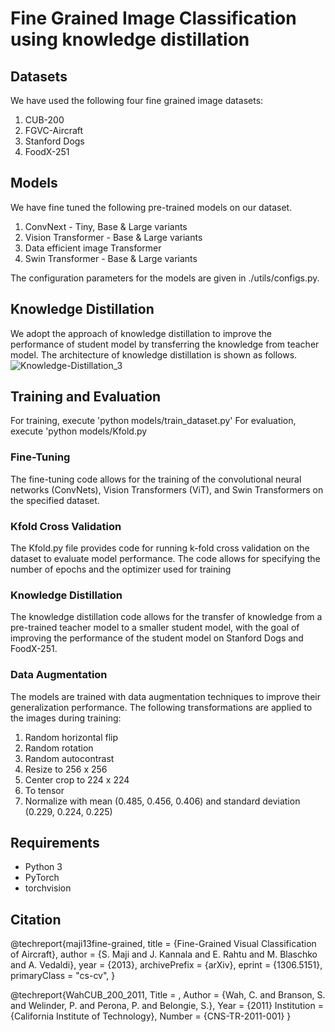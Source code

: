 # Fine Grained Image Classification using knowledge distillation
## Datasets
We have used the following four fine grained image datasets:
1. CUB-200
2. FGVC-Aircraft
3. Stanford Dogs
4. FoodX-251

 ## Models
We have fine tuned the following pre-trained models on our dataset.
1. ConvNext - Tiny, Base & Large variants
2. Vision Transformer - Base & Large variants
3. Data efficient image Transformer
4. Swin Transformer - Base & Large variants
 
The configuration parameters for the models are given in ./utils/configs.py.

 ## Knowledge Distillation
We adopt the approach of knowledge distillation to improve the performance of student model by transferring the knowledge from teacher model. The architecture of knowledge distillation is shown as follows.
![Knowledge-Distillation_3](https://user-images.githubusercontent.com/113207800/236699344-a24d8353-7240-4ebe-a9fb-d62f006b2b60.png)


## Training and Evaluation
<!--The repository provides code for both fine-tuning and knowledge distillation:-->
For training, execute 
'python models/train_dataset.py'
For evaluation, execute
'python models/Kfold.py

### Fine-Tuning
The fine-tuning code allows for the training of the convolutional neural networks (ConvNets), Vision Transformers (ViT), and Swin Transformers on the specified dataset.

### Kfold Cross Validation
The Kfold.py file provides code for running k-fold cross validation on the dataset to evaluate model performance. The code allows for specifying the number of epochs and the optimizer used for training


### Knowledge Distillation
The knowledge distillation code allows for the transfer of knowledge from a pre-trained teacher model to a smaller student model, with the goal of improving the performance of the student model on Stanford Dogs and FoodX-251.

### Data Augmentation
The models are trained with data augmentation techniques to improve their generalization performance. The following transformations are applied to the images during training:

1. Random horizontal flip
2. Random rotation
3. Random autocontrast
4. Resize to 256 x 256
5. Center crop to 224 x 224
6. To tensor
7. Normalize with mean (0.485, 0.456, 0.406) and standard deviation (0.229, 0.224, 0.225)


## Requirements
 - Python 3
 - PyTorch
 - torchvision


## Citation
@techreport{maji13fine-grained,
   title         = {Fine-Grained Visual Classification of Aircraft},
   author        = {S. Maji and J. Kannala and E. Rahtu
                    and M. Blaschko and A. Vedaldi},
   year          = {2013},
   archivePrefix = {arXiv},
   eprint        = {1306.5151},
   primaryClass  = "cs-cv",
}

@techreport{WahCUB_200_2011,
	Title = ,
	Author = {Wah, C. and Branson, S. and Welinder, P. and Perona, P. and Belongie, S.},
	Year = {2011}
	Institution = {California Institute of Technology},
	Number = {CNS-TR-2011-001}
}
